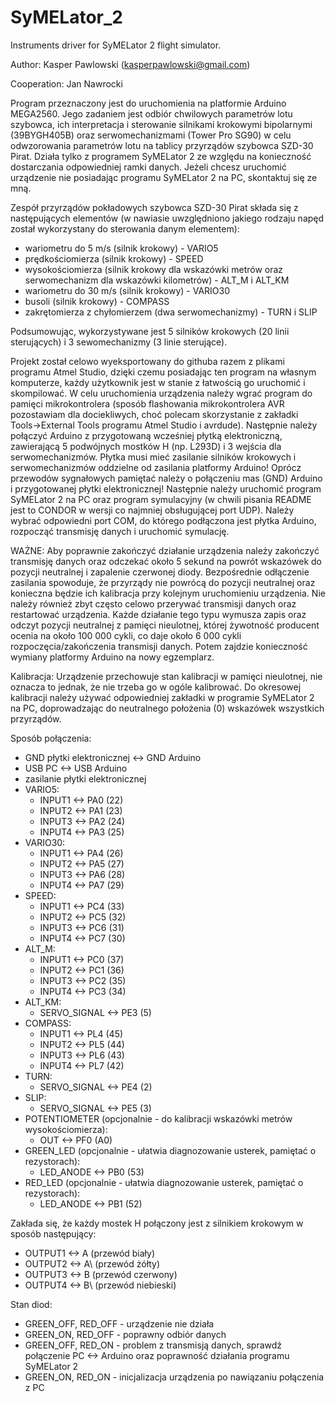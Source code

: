 # SyMELator_2
Instruments driver for SyMELator 2 flight simulator.

Author: Kasper Pawlowski   (kasperpawlowski@gmail.com)

Cooperation: Jan Nawrocki

Program przeznaczony jest do uruchomienia na platformie Arduino MEGA2560. 
Jego zadaniem jest odbiór chwilowych parametrów lotu szybowca, ich interpretacja i sterowanie silnikami krokowymi bipolarnymi (39BYGH405B) oraz serwomechanizmami (Tower Pro SG90) w celu odwzorowania parametrów lotu na tablicy przyrządów szybowca SZD-30 Pirat. Działa tylko z programem SyMELator 2 ze względu na konieczność dostarczania odpowiedniej ramki danych. 
Jeżeli chcesz uruchomić urządzenie nie posiadając programu SyMELator 2 na PC, skontaktuj się ze mną.

Zespół przyrządów pokładowych szybowca SZD-30 Pirat składa się z następujących elementów (w nawiasie uwzględniono jakiego rodzaju napęd 
został wykorzystany do sterowania danym elementem):
- wariometru do 5 m/s (silnik krokowy) - VARIO5
- prędkościomierza (silnik krokowy) - SPEED
- wysokościomierza (silnik krokowy dla wskazówki metrów oraz serwomechanizm dla wskazówki kilometrów) - ALT_M i ALT_KM
- wariometru do 30 m/s (silnik krokowy) - VARIO30
- busoli (silnik krokowy) - COMPASS
- zakrętomierza z chyłomierzem (dwa serwomechanizmy) - TURN i SLIP

Podsumowując, wykorzystywane jest 5 silników krokowych (20 linii sterujących) i 3 sewomechanizmy (3 linie sterujące).

Projekt został celowo wyeksportowany do githuba razem z plikami programu Atmel Studio, dzięki czemu posiadając ten program
na własnym komputerze, każdy użytkownik jest w stanie z łatwością go uruchomić i skompilować. 
W celu uruchomienia urządzenia należy wgrać program do pamięci mikrokontrolera (sposób flashowania mikrokontrolera AVR pozostawiam dla 
dociekliwych, choć polecam skorzystanie z zakładki Tools->External Tools programu Atmel Studio i avrdude). Następnie należy połączyć
Arduino z przygotowaną wcześniej płytką elektroniczną, zawierającą 5 podwójnych mostków H (np. L293D) i 3 wejścia dla serwomechanizmów.
Płytka musi mieć zasilanie silników krokowych i serwomechanizmów oddzielne od zasilania platformy Arduino! Oprócz przewodów sygnałowych
pamiętać należy o połączeniu mas (GND) Arduino i przygotowanej płytki elektronicznej! Następnie należy uruchomić program SyMELator 2
na PC oraz program symulacyjny (w chwili pisania README jest to CONDOR w wersji co najmniej obsługującej port UDP). Należy wybrać 
odpowiedni port COM, do którego podłączona jest płytka Arduino, rozpocząć transmisję danych i uruchomić symulację. 

WAŻNE:
Aby poprawnie zakończyć działanie urządzenia należy zakończyć transmisję danych oraz odczekać około 5 sekund na powrót wskazówek do
pozycji neutralnej i zapalenie czerwonej diody. Bezpośrednie odłączenie zasilania spowoduje, że przyrządy nie powrócą do pozycji neutralnej oraz konieczna będzie
ich kalibracja przy kolejnym uruchomieniu urządzenia. 
Nie należy również zbyt często celowo przerywać transmisji danych oraz restartować urządzenia. Każde działanie tego typu wymusza zapis
oraz odczyt pozycji neutralnej z pamięci nieulotnej, której żywotność producent ocenia na około 100 000 cykli, co daje około 6 000
cykli rozpoczęcia/zakończenia transmisji danych. Potem zajdzie konieczność wymiany platformy Arduino na nowy egzemplarz.

Kalibracja:
Urządzenie przechowuje stan kalibracji w pamięci nieulotnej, nie oznacza to jednak, że nie trzeba go w ogóle kalibrować. Do okresowej
kalibracji należy używać odpowiedniej zakładki w programie SyMELator 2 na PC, doprowadzając do neutralnego położenia (0) wskazówek
wszystkich przyrządów.

Sposób połączenia:
- GND płytki elektronicznej <-> GND Arduino
- USB PC <-> USB Arduino
- zasilanie płytki elektronicznej
- VARIO5:
  + INPUT1 <-> PA0 (22)
  + INPUT2 <-> PA1 (23)
  + INPUT3 <-> PA2 (24)
  + INPUT4 <-> PA3 (25)
- VARIO30:
  + INPUT1 <-> PA4 (26)
  + INPUT2 <-> PA5 (27)
  + INPUT3 <-> PA6 (28)
  + INPUT4 <-> PA7 (29)
- SPEED:
  + INPUT1 <-> PC4 (33)
  + INPUT2 <-> PC5 (32)
  + INPUT3 <-> PC6 (31)
  + INPUT4 <-> PC7 (30)
- ALT_M:
  + INPUT1 <-> PC0 (37)
  + INPUT2 <-> PC1 (36)
  + INPUT3 <-> PC2 (35)
  + INPUT4 <-> PC3 (34)
- ALT_KM:
  + SERVO_SIGNAL <-> PE3 (5)
- COMPASS:
  + INPUT1 <-> PL4 (45)
  + INPUT2 <-> PL5 (44)
  + INPUT3 <-> PL6 (43)
  + INPUT4 <-> PL7 (42)
- TURN:
  + SERVO_SIGNAL <-> PE4 (2)
- SLIP:
  + SERVO_SIGNAL <-> PE5 (3)
- POTENTIOMETER (opcjonalnie - do kalibracji wskazówki metrów wysokościomierza):
  + OUT <-> PF0 (A0)
- GREEN_LED (opcjonalnie - ułatwia diagnozowanie usterek, pamiętać o rezystorach):
  + LED_ANODE <-> PB0 (53)
- RED_LED (opcjonalnie - ułatwia diagnozowanie usterek, pamiętać o rezystorach):
  + LED_ANODE <-> PB1 (52)

Zakłada się, że każdy mostek H połączony jest z silnikiem krokowym w sposób następujący:
- OUTPUT1 <-> A (przewód biały)
- OUTPUT2 <-> A\ (przewód żółty)
- OUTPUT3 <-> B (przewód czerwony)
- OUTPUT4 <-> B\ (przewód niebieski)

Stan diod:
- GREEN_OFF, RED_OFF - urządzenie nie działa
- GREEN_ON, RED_OFF - poprawny odbiór danych
- GREEN_OFF, RED_ON - problem z transmisją danych, sprawdź połączenie PC <-> Arduino oraz poprawność działania programu SyMELator 2
- GREEN_ON, RED_ON - inicjalizacja urządzenia po nawiązaniu połączenia z PC
